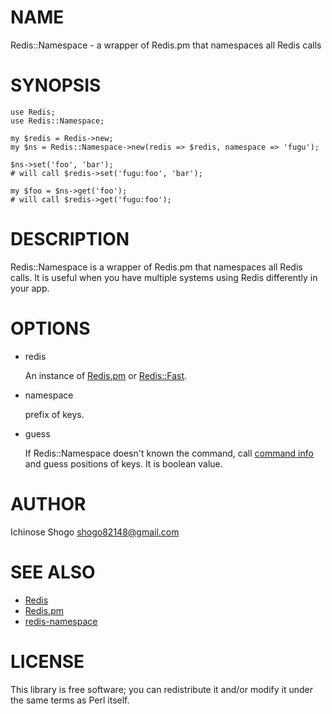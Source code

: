 # NAME

Redis::Namespace - a wrapper of Redis.pm that namespaces all Redis calls

# SYNOPSIS

    use Redis;
    use Redis::Namespace;
    
    my $redis = Redis->new;
    my $ns = Redis::Namespace->new(redis => $redis, namespace => 'fugu');
    
    $ns->set('foo', 'bar');
    # will call $redis->set('fugu:foo', 'bar');
    
    my $foo = $ns->get('foo');
    # will call $redis->get('fugu:foo');

# DESCRIPTION

Redis::Namespace is a wrapper of Redis.pm that namespaces all Redis calls.
It is useful when you have multiple systems using Redis differently in your app.

# OPTIONS

- redis

    An instance of [Redis.pm](https://github.com/melo/perl-redis) or [Redis::Fast](https://github.com/shogo82148/Redis-Fast).

- namespace

    prefix of keys.

- guess

    If Redis::Namespace doesn't known the command,
    call [command info](http://redis.io/commands/command-info) and guess positions of keys.
    It is boolean value.

# AUTHOR

Ichinose Shogo <shogo82148@gmail.com>

# SEE ALSO

- [Redis](http://redis.io/)
- [Redis.pm](https://github.com/melo/perl-redis)
- [redis-namespace](https://github.com/resque/redis-namespace)

# LICENSE

This library is free software; you can redistribute it and/or modify
it under the same terms as Perl itself.

